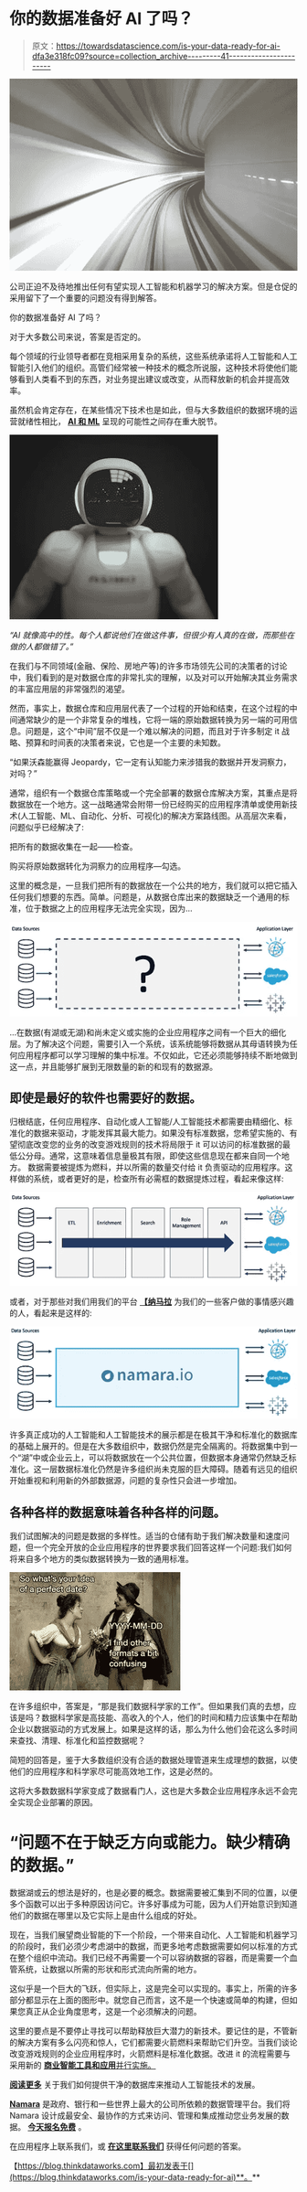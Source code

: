 # 你的数据准备好 AI 了吗？

> 原文：<https://towardsdatascience.com/is-your-data-ready-for-ai-dfa3e318fc09?source=collection_archive---------41----------------------->

![](img/474428f27b96a21a9f4843b3244bdf03.png)

公司正迫不及待地推出任何有望实现人工智能和机器学习的解决方案。但是仓促的采用留下了一个重要的问题没有得到解答。

你的数据准备好 AI 了吗？

对于大多数公司来说，答案是否定的。

每个领域的行业领导者都在竞相采用复杂的系统，这些系统承诺将人工智能和人工智能引入他们的组织。高管们经常被一种技术的概念所说服，这种技术将使他们能够看到人类看不到的东西，对业务提出建议或改变，从而释放新的机会并提高效率。

虽然机会肯定存在，在某些情况下技术也是如此，但与大多数组织的数据环境的运营就绪性相比， [**AI 和 ML**](https://www.thinkdataworks.com/ai-ml) 呈现的可能性之间存在重大脱节。

![](img/ed673fef3b0a469cfca7035ad2a011db.png)

*“AI 就像高中的性。每个人都说他们在做这件事，但很少有人真的在做，而那些在做的人都做错了。”*

在我们与不同领域(金融、保险、房地产等)的许多市场领先公司的决策者的讨论中，我们看到的是对数据仓库的非常扎实的理解，以及对可以开始解决其业务需求的丰富应用层的非常强烈的渴望。

然而，事实上，数据仓库和应用层代表了一个过程的开始和结束，在这个过程的中间通常缺少的是一个非常复杂的堆栈，它将一端的原始数据转换为另一端的可用信息。问题是，这个“中间”层不仅是一个难以解决的问题，而且对于许多制定 it 战略、预算和时间表的决策者来说，它也是一个主要的未知数。

“如果沃森能赢得 Jeopardy，它一定有认知能力来涉猎我的数据并开发洞察力，对吗？”

通常，组织有一个数据仓库策略或一个完全部署的数据仓库解决方案，其重点是将数据放在一个地方。这一战略通常会附带一份已经购买的应用程序清单或使用新技术(人工智能、ML、自动化、分析、可视化)的解决方案路线图。从高层次来看，问题似乎已经解决了:

把所有的数据收集在一起——检查。

购买将原始数据转化为洞察力的应用程序—勾选。

这里的概念是，一旦我们把所有的数据放在一个公共的地方，我们就可以把它插入任何我们想要的东西。简单。问题是，从数据仓库出来的数据缺乏一个通用的标准，位于数据之上的应用程序无法完全实现，因为…

![](img/88d2d5aff2fdad6ba77cbed215964a50.png)

…在数据(有湖或无湖)和尚未定义或实施的企业应用程序之间有一个巨大的细化层。为了解决这个问题，需要引入一个系统，该系统能够将数据从其母语转换为任何应用程序都可以学习理解的集中标准。不仅如此，它还必须能够持续不断地做到这一点，并且能够扩展到无限数量的新的和现有的数据源。

## 即使是最好的软件也需要好的数据。

归根结底，任何应用程序、自动化或人工智能/人工智能技术都需要由精细化、标准化的数据来驱动，才能发挥其最大能力。如果没有标准数据，您希望实施的、有望彻底改变您的业务的改变游戏规则的技术将局限于 it 可以访问的标准数据的最低公分母。通常，这意味着信息量极其有限，即使这些信息现在都来自同一个地方。
数据需要被提炼为燃料，并以所需的数量交付给 it 负责驱动的应用程序。这样做的系统，或者更好的是，检查所有必需框的数据提炼过程，看起来像这样:

![](img/ca9b8a31d75f0e359fa342deb5078ae4.png)

或者，对于那些对我们用我们的平台 [**【纳马拉**](https://www.thinkdataworks.com/namara) 为我们的一些客户做的事情感兴趣的人，看起来是这样的:

![](img/c0edc5ba4081009b79eea9c92b14787c.png)

许多真正成功的人工智能和人工智能技术的展示都是在极其干净和标准化的数据库的基础上展开的。但是在大多数组织中，数据仍然是完全隔离的。将数据集中到一个“湖”中或企业云上，可以将数据放在一个公共位置，但数据本身通常仍然缺乏标准化。这一层数据标准化仍然是许多组织尚未克服的巨大障碍。随着有远见的组织开始重视和利用新的外部数据源，问题的复杂性只会进一步增加。

## 各种各样的数据意味着各种各样的问题。

我们试图解决的问题是数据的多样性。适当的仓储有助于我们解决数量和速度问题，但一个完全开放的企业应用程序的世界要求我们回答这样一个问题:我们如何将来自多个地方的类似数据转换为一致的通用标准。

![](img/747f0836a2fc51e46ca7e54488a97420.png)

在许多组织中，答案是，“那是我们数据科学家的工作”。但如果我们真的去想，应该是吗？数据科学家是高技能、高收入的个人，他们的时间和精力应该集中在帮助企业以数据驱动的方式发展上。如果是这样的话，那么为什么他们会花这么多时间来查找、清理、标准化和监控数据呢？

简短的回答是，鉴于大多数组织没有合适的数据处理管道来生成理想的数据，以使他们的应用程序和科学家尽可能高效地工作，这是必然的。

这将大多数数据科学家变成了数据看门人，这也是大多数企业应用程序永远不会完全实现企业部署的原因。

# “问题不在于缺乏方向或能力。缺少精确的数据。”

数据湖或云的想法是好的，也是必要的概念。数据需要被汇集到不同的位置，以便多个函数可以出于多种原因访问它。许多好事成为可能，因为人们开始意识到知道他们的数据在哪里以及它实际上是由什么组成的好处。

现在，当我们展望商业智能的下一个阶段，一个带来自动化、人工智能和机器学习的阶段时，我们必须少考虑湖中的数据，而更多地考虑数据需要如何以标准的方式在整个组织中流动。我们已经不再需要一个可以容纳数据的容器，而是需要一个血管系统，让数据以所需的形状和形式流向所需的地方。

这似乎是一个巨大的飞跃，但实际上，这是完全可以实现的。事实上，所需的许多部分都显示在上面的图形中。就您自己而言，这不是一个快速或简单的构建，但如果您真正从企业角度思考，这是一个必须解决的问题。

这里的要点是不要停止寻找可以帮助释放巨大潜力的新技术。要记住的是，不管新的解决方案有多么闪亮和惊人，它们都需要火箭燃料来帮助它们升空。当我们谈论改变游戏规则的企业应用程序时，火箭燃料是标准化数据。改进 it 的流程需要与采用新的 [**商业智能工具和应用**并行实施。](https://www.thinkdataworks.com/integrations)

[**阅读更多**](https://www.thinkdataworks.com/data-normalization) 关于我们如何提供干净的数据库来推动人工智能技术的发展。

[**Namara**](https://app.namara.io/) 是政府、银行和一些世界上最大的公司所依赖的数据管理平台。我们将 Namara 设计成最安全、最协作的方式来访问、管理和集成推动您业务发展的数据。 [**今天报名免费**](https://app.namara.io/#/sign_up) 。

在应用程序上联系我们，或 [**在这里联系我们**](https://www.thinkdataworks.com/contact) 获得任何问题的答案。

【https://blog.thinkdataworks.com】最初发表于[](https://blog.thinkdataworks.com/is-your-data-ready-for-ai)**。**